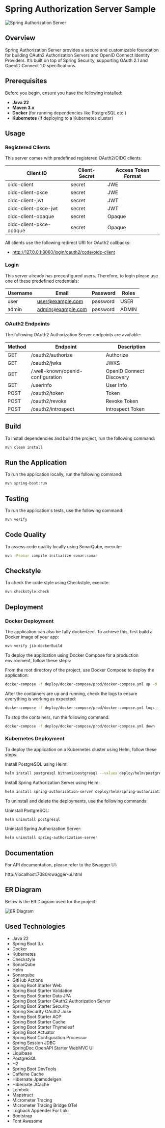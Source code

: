 # Spring Authorization Server Sample

![Spring Authorization Server](https://github.com/susimsek/spring-sso-samples/blob/main/images/introduction.png)

## Overview
Spring Authorization Server provides a secure and customizable foundation for building OAuth2 Authorization Servers and OpenID Connect Identity Providers. It’s built on top of Spring Security, supporting OAuth 2.1 and OpenID Connect 1.0 specifications.

## Prerequisites

Before you begin, ensure you have the following installed:

- **Java 22**
- **Maven 3.x**
- **Docker** (for running dependencies like PostgreSQL etc.)
- **Kubernetes** (if deploying to a Kubernetes cluster)

## Usage

### Registered Clients

This server comes with predefined registered OAuth2/OIDC clients:

| Client ID               | Client-Secret | Access Token Format |
|-------------------------|---------------|---------------------|
| oidc-client             | secret        | JWE                 |
| oidc-client-pkce        | secret        | JWE                 |
| oidc-client-jwt         | secret        | JWT                 |
| oidc-client-pkce-jwt    | secret        | JWT                 |
| oidc-client-opaque      | secret        | Opaque              |
| oidc-client-pkce-opaque | secret        | Opaque              |

All clients use the following redirect URI for OAuth2 callbacks:

* http://127.0.0.1:8080/login/oauth2/code/oidc-client

### Login

This server already has preconfigured users.
Therefore, to login please use one of these predefined credentials:

| Username | Email                    | Password | Roles  |
|----------|--------------------------|----------|--------|
| user     | user@example.com         | password | USER   |
| admin    | admin@example.com        | password | ADMIN  |

### OAuth2 Endpoints

The following OAuth2 Authorization Server endpoints are available:

| Method | Endpoint                          | Description              |
|--------|-----------------------------------|--------------------------|
| GET    | /oauth2/authorize                 | Authorize                |
| GET    | /oauth2/jwks                      | JWKS                     |
| GET    | /.well-known/openid-configuration | OpenID Connect Discovery |
| GET    | /userinfo                         | User Info                |
| POST   | /oauth2/token                     | Token                    |
| POST   | /oauth2/revoke                    | Revoke Token             |
| POST   | /oauth2/introspect                | Introspect Token         |

## Build

To install dependencies and build the project, run the following command:

```sh
mvn clean install
```

## Run the Application

To run the application locally, run the following command:

```sh
mvn spring-boot:run
```

## Testing

To run the application's tests, use the following command:

```sh
mvn verify
```

## Code Quality

To assess code quality locally using SonarQube, execute:

```sh
mvn -Psonar compile initialize sonar:sonar
```

## Checkstyle

To check the code style using Checkstyle, execute:

```sh
mvn checkstyle:check
```

## Deployment

### Docker Deployment

The application can also be fully dockerized. To achieve this, first build a Docker image of your app:

```sh
mvn verify jib:dockerBuild
```

To deploy the application using Docker Compose for a production environment, follow these steps:

From the root directory of the project, use Docker Compose to deploy the application:

```sh
docker-compose -f deploy/docker-compose/prod/docker-compose.yml up -d
```

After the containers are up and running, check the logs to ensure everything is working as expected:

```sh
docker-compose -f deploy/docker-compose/prod/docker-compose.yml logs -f
```

To stop the containers, run the following command:

```sh
docker-compose -f deploy/docker-compose/prod/docker-compose.yml down
```

### Kubernetes Deployment

To deploy the application on a Kubernetes cluster using Helm, follow these steps:

Install PostgreSQL using Helm:

```sh
helm install postgresql bitnami/postgresql --values deploy/helm/postgresql/values.yaml --version 12.11.1
```

Install Spring Authorization Server using Helm:

```sh
helm install spring-authorization-server deploy/helm/spring-authorization-server
```

To uninstall and delete the deployments, use the following commands:

Uninstall PostgreSQL:

```sh
helm uninstall postgresql
```

Uninstall Spring Authorization Server:

```sh
helm uninstall spring-authorization-server
```

## Documentation

For API documentation, please refer to the Swagger UI:

http://localhost:7080/swagger-ui.html

## ER Diagram

Below is the ER Diagram used for the project:

![ER Diagram](https://github.com/susimsek/spring-sso-samples/blob/main/images/er-diagram.png)

## Used Technologies

- Java 22
- Spring Boot 3.x
- Docker
- Kubernetes
- Checkstyle
- SonarQube
- Helm
- Sonarqube
- GitHub Actions
- Spring Boot Starter Web
- Spring Boot Starter Validation
- Spring Boot Starter Data JPA
- Spring Boot Starter OAuth2 Authorization Server
- Spring Boot Starter Security
- Spring Security OAuth2 Jose
- Spring Boot Starter AOP
- Spring Boot Starter Cache
- Spring Boot Starter Thymeleaf
- Spring Boot Actuator
- Spring Boot Configuration Processor
- Spring Session JDBC
- SpringDoc OpenAPI Starter WebMVC UI
- Liquibase
- PostgreSQL
- H2
- Spring Boot DevTools
- Caffeine Cache
- Hibernate Jpamodelgen
- Hibernate JCache
- Lombok
- Mapstruct
- Micrometer Tracing
- Micrometer Tracing Bridge OTel
- Logback Appender For Loki
- Bootstrap
- Font Awesome
